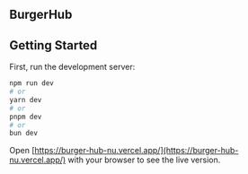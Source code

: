 ## BurgerHub
## Getting Started

First, run the development server:

```bash
npm run dev
# or
yarn dev
# or
pnpm dev
# or
bun dev

```

Open [https://burger-hub-nu.vercel.app/](https://burger-hub-nu.vercel.app/) with your browser to see the live version.
